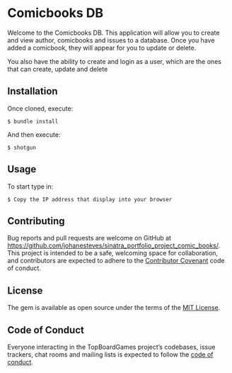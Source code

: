 # Comicbooks DB

Welcome to the Comicbooks DB. This application will allow you to create and view author, comicbooks and issues to a database. Once you have added a comicbook, they will appear for you to update or delete.

You also have the ability to create and login as a user, which are the ones that can create, update and delete


## Installation

Once cloned, execute: 

    $ bundle install

And then execute:

    $ shotgun

## Usage

To start type in:

    $ Copy the IP address that display into your browser 

## Contributing

Bug reports and pull requests are welcome on GitHub at https://github.com/johanesteves/sinatra_portfolio_project_comic_books/. This project is intended to be a safe, welcoming space for collaboration, and contributors are expected to adhere to the [Contributor Covenant](http://contributor-covenant.org) code of conduct.

## License

The gem is available as open source under the terms of the [MIT License](http://opensource.org/licenses/MIT).

## Code of Conduct

Everyone interacting in the TopBoardGames project’s codebases, issue trackers, chat rooms and mailing lists is expected to follow the [code of conduct](https://github.com/johanesteves/https://github.com/johanesteves/sinatra_portfolio_project_comic_books/blob/master/CODE_OF_CONDUCT.md).
